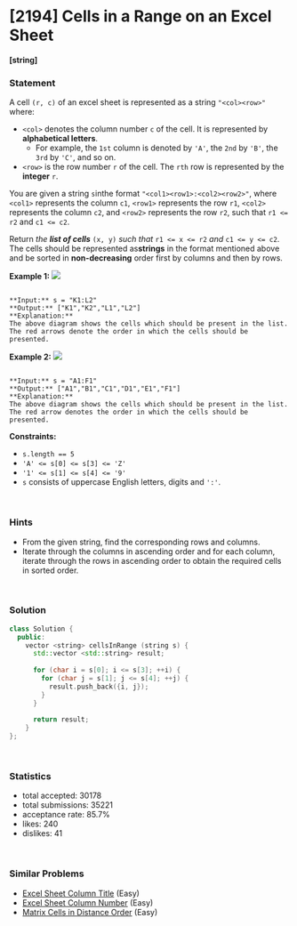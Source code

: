 # [2194] Cells in a Range on an Excel Sheet

**[string]**

### Statement

A cell `(r, c)` of an excel sheet is represented as a string `"<col><row>"` where:

* `<col>` denotes the column number `c` of the cell. It is represented by **alphabetical letters**.
	+ For example, the `1st` column is denoted by `'A'`, the `2nd` by `'B'`, the `3rd` by `'C'`, and so on.
* `<row>` is the row number `r` of the cell. The `rth` row is represented by the **integer** `r`.



You are given a string `s`inthe format `"<col1><row1>:<col2><row2>"`, where `<col1>` represents the column `c1`, `<row1>` represents the row `r1`, `<col2>` represents the column `c2`, and `<row2>` represents the row `r2`, such that `r1 <= r2` and `c1 <= c2`.

Return *the **list of cells*** `(x, y)` *such that* `r1 <= x <= r2` *and* `c1 <= y <= c2`. The cells should be represented as**strings** in the format mentioned above and be sorted in **non-decreasing** order first by columns and then by rows.


**Example 1:**
![](https://assets.leetcode.com/uploads/2022/02/08/ex1drawio.png)

```

**Input:** s = "K1:L2"
**Output:** ["K1","K2","L1","L2"]
**Explanation:**
The above diagram shows the cells which should be present in the list.
The red arrows denote the order in which the cells should be presented.

```

**Example 2:**
![](https://assets.leetcode.com/uploads/2022/02/09/exam2drawio.png)

```

**Input:** s = "A1:F1"
**Output:** ["A1","B1","C1","D1","E1","F1"]
**Explanation:**
The above diagram shows the cells which should be present in the list.
The red arrow denotes the order in which the cells should be presented.

```

**Constraints:**
* `s.length == 5`
* `'A' <= s[0] <= s[3] <= 'Z'`
* `'1' <= s[1] <= s[4] <= '9'`
* `s` consists of uppercase English letters, digits and `':'`.


<br>

### Hints

- From the given string, find the corresponding rows and columns.
- Iterate through the columns in ascending order and for each column, iterate through the rows in ascending order to obtain the required cells in sorted order.

<br>

### Solution

```cpp
class Solution {
  public:
    vector <string> cellsInRange (string s) {
      std::vector <std::string> result;
      
      for (char i = s[0]; i <= s[3]; ++i) {
        for (char j = s[1]; j <= s[4]; ++j) {
          result.push_back({i, j});
        }
      }
      
      return result;
    }
};
```

<br>

### Statistics

- total accepted: 30178
- total submissions: 35221
- acceptance rate: 85.7%
- likes: 240
- dislikes: 41

<br>

### Similar Problems

- [Excel Sheet Column Title](https://leetcode.com/problems/excel-sheet-column-title) (Easy)
- [Excel Sheet Column Number](https://leetcode.com/problems/excel-sheet-column-number) (Easy)
- [Matrix Cells in Distance Order](https://leetcode.com/problems/matrix-cells-in-distance-order) (Easy)
